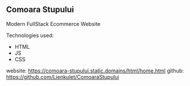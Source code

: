 ## Comoara Stupului

Modern FullStack Ecommerce Website

Technologies used:
- HTML
- JS
- CSS

website: https://comoara-stupului.static.domains/html/home.html
github: https://github.com/Lienkulet/ComoaraStupului